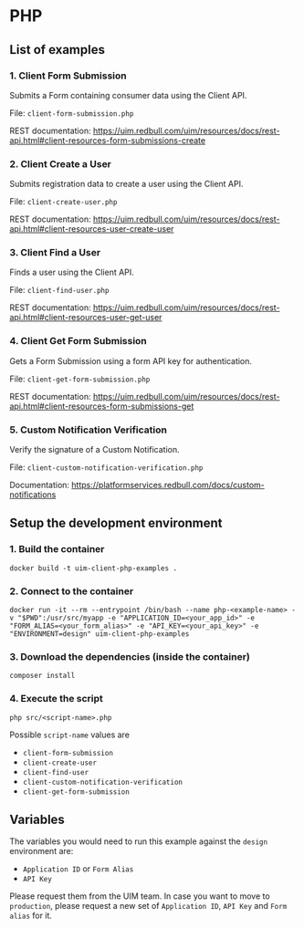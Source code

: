 # PHP

## List of examples

### 1. Client Form Submission
Submits a Form containing consumer data using the Client API.

File: `client-form-submission.php`

REST documentation: https://uim.redbull.com/uim/resources/docs/rest-api.html#client-resources-form-submissions-create

### 2. Client Create a User
Submits registration data to create a user using the Client API.

File: `client-create-user.php`

REST documentation: https://uim.redbull.com/uim/resources/docs/rest-api.html#client-resources-user-create-user

### 3. Client Find a User
Finds a user using the Client API.

File: `client-find-user.php`

REST documentation: https://uim.redbull.com/uim/resources/docs/rest-api.html#client-resources-user-get-user

### 4. Client Get Form Submission
Gets a Form Submission using a form API key for authentication.

File: `client-get-form-submission.php`

REST documentation: https://uim.redbull.com/uim/resources/docs/rest-api.html#client-resources-form-submissions-get

### 5. Custom Notification Verification
Verify the signature of a Custom Notification.

File: `client-custom-notification-verification.php`

Documentation: https://platformservices.redbull.com/docs/custom-notifications

## Setup the development environment
### 1. Build the container
`docker build -t uim-client-php-examples .`
 
### 2. Connect to the container
`docker run -it --rm --entrypoint /bin/bash --name php-<example-name> -v "$PWD":/usr/src/myapp -e "APPLICATION_ID=<your_app_id>" -e "FORM_ALIAS=<your_form_alias>" -e "API_KEY=<your_api_key>" -e "ENVIRONMENT=design" uim-client-php-examples`

### 3. Download the dependencies (inside the container)
`composer install`
 
### 4. Execute the script
`php src/<script-name>.php`

Possible `script-name` values are
* `client-form-submission`
* `client-create-user`
* `client-find-user`
* `client-custom-notification-verification`
* `client-get-form-submission`

## Variables

The variables you would need to run this example against the `design` environment are:
* `Application ID` or `Form Alias`
* `API Key`

Please request them from the UIM team. In case you want to move to `production`, please request a new set of `Application ID`, `API Key` and `Form alias` for it.
